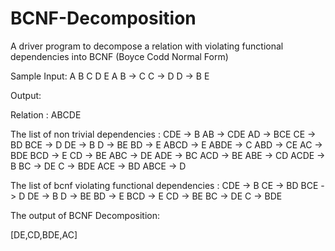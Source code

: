 # BCNF-Decomposition
A driver program to decompose a relation with violating functional dependencies into BCNF (Boyce Codd Normal Form)

Sample Input: 
A B C D E
A B -> C
C -> D
D -> B E

Output:

Relation : ABCDE

The list of non trivial dependencies : 
CDE -> B
AB -> CDE
AD -> BCE
CE -> BD
BCE -> D
DE -> B
D -> BE
BD -> E
ABCD -> E
ABDE -> C
ABD -> CE
AC -> BDE
BCD -> E
CD -> BE
ABC -> DE
ADE -> BC
ACD -> BE
ABE -> CD
ACDE -> B
BC -> DE
C -> BDE
ACE -> BD
ABCE -> D

The list of bcnf violating functional dependencies : 
CDE -> B
CE -> BD
BCE -> D
DE -> B
D -> BE
BD -> E
BCD -> E
CD -> BE
BC -> DE
C -> BDE

The output of BCNF Decomposition:

[DE,CD,BDE,AC]


